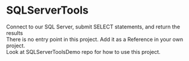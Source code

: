 # SQLServerTools
Connect to our SQL Server, submit SELECT statements, and return the results</br>
There is no entry point in this project. Add it as a Reference in your own project.</br>
Look at SQLServerToolsDemo repo for how to use this project. </br>
